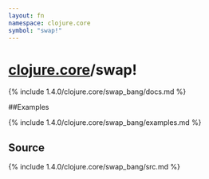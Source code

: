 ```yaml
---
layout: fn
namespace: clojure.core
symbol: "swap!"
---
```


# [clojure.core](../)/swap!

{% include 1.4.0/clojure.core/swap_bang/docs.md %}

##Examples

{% include 1.4.0/clojure.core/swap_bang/examples.md %}
## Source
{% include 1.4.0/clojure.core/swap_bang/src.md %}

